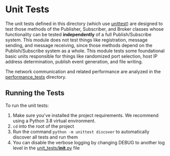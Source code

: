 # Unit Tests

The unit tests defined in this directory (which use [unittest](https://docs.python.org/3/library/unittest.html)) are designed to test those methods of the Publisher, Subscriber, and Broker classes whose functionality can be tested **independently** of a full Publish/Subscribe system. This module does not test things like registration, message sending, and message receiving, since those methods depend on the Publish/Subscribe system as a whole. This module tests some foundational basic units responsible for things like randomized port selection, host IP address determination, publish event generation, and file writing.

The network communication and related performance are analyzed in the [performance_tests](../performance_tests/main.py) directory.

## Running the Tests
To run the unit tests:
1. Make sure you've installed the project requirements. We recommend using a Python 3.8 virtual environment.
2. `cd` into the root of the project
3. Run the command `python -m unittest discover` to automatically discover all tests and run them
4. You can disable the verbose logging by changing DEBUG to another log level in the [unit_tests/__init__.py](__init__.py) file

